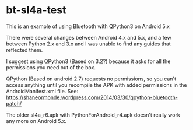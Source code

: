 # bt-sl4a-test

This is an example of using Bluetooth with QPython3 on Android 5.x

There were several changes between Android 4.x and 5.x, and a few between Python 2.x and 3.x and I was unable to find any guides that reflected them.

I suggest using QPython3 (Based on 3.2?) because it asks for all the permissions you need out of the box.

QPython (Based on android 2.7) requests no permissions, so you can't access anything until you recompile the APK with added permissions in the AndroidManifest.xml file.
See: https://shaneormonde.wordpress.com/2014/03/30/qpython-bluetooth-patch/

The older sl4a_r6.apk with PythonForAndroid_r4.apk doesn't really work any more on Android 5.x.
